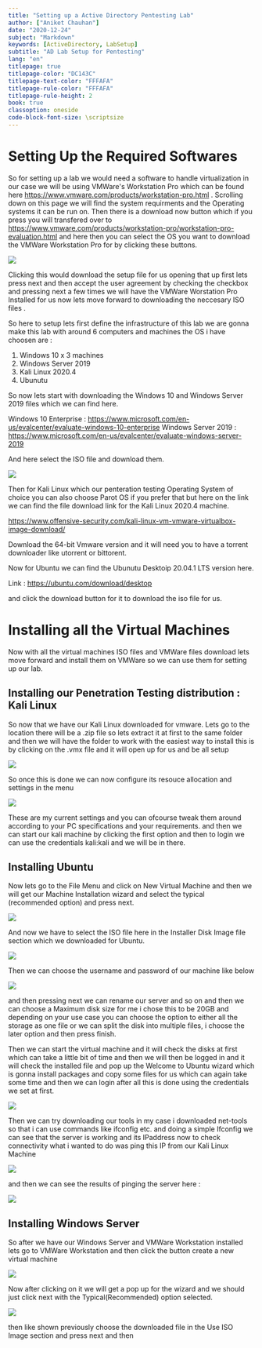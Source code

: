 ```yaml
---
title: "Setting up a Active Directory Pentesting Lab"
author: ["Aniket Chauhan"]
date: "2020-12-24"
subject: "Markdown"
keywords: [ActiveDirectory, LabSetup]
subtitle: "AD Lab Setup for Pentesting"
lang: "en"
titlepage: true
titlepage-color: "DC143C"
titlepage-text-color: "FFFAFA"
titlepage-rule-color: "FFFAFA"
titlepage-rule-height: 2
book: true
classoption: oneside
code-block-font-size: \scriptsize 
---
```



# Setting Up the Required Softwares

So for setting up a lab we would need a software to handle virtualization in our case we will be using VMWare's Workstation Pro which can be found here https://www.vmware.com/products/workstation-pro.html . Scrolling down on this page we will find the system requirments and the Operating systems it can be run on. Then there is a download now button which if you press you will transfered over to https://www.vmware.com/products/workstation-pro/workstation-pro-evaluation.html and here then you can select the OS you want to download the VMWare Workstation Pro for by clicking these buttons.

![](vmware.png)

Clicking this would download the setup file for us opening that up first lets press next and then accept the user agreement by checking the checkbox and pressing next a few times we will have the VMWare Worstation Pro Installed for us now lets move forward to downloading the neccesary ISO files .

So here to setup lets first define the infrastructure of this lab we are gonna make this lab with around 6 computers and machines the OS i have choosen are :

1. Windows 10 x 3 machines 
2. Windows Server 2019
3. Kali Linux 2020.4 
4. Ubunutu 

So now lets start with downloading the Windows 10 and Windows Server 2019 files which we can find here. 

Windows 10 Enterprise : https://www.microsoft.com/en-us/evalcenter/evaluate-windows-10-enterprise
Windows Server 2019 :  https://www.microsoft.com/en-us/evalcenter/evaluate-windows-server-2019

And here select the ISO file and download them.

![](iso.png)

Then for Kali Linux which our penteration testing Operating System of choice you can also choose Parot OS if you prefer that but here on the link we can find the file download link for the Kali Linux 2020.4 machine.

https://www.offensive-security.com/kali-linux-vm-vmware-virtualbox-image-download/

Download the 64-bit Vmware version and it will need you to have a torrent downloader like utorrent or bittorent. 


Now for Ubuntu we can find the Ubunutu Desktoip 20.04.1 LTS version here. 

Link : https://ubuntu.com/download/desktop

and click the download button for it to download the iso file for us.


# Installing all the Virtual Machines

Now with all the virtual machines ISO files and VMWare files download lets move forward and install them on VMWare so we can use them for setting up our lab.

## Installing our Penetration Testing distribution : Kali Linux

So now that we have our Kali Linux downloaded for vmware. Lets go to the location there will be a .zip file so lets extract it at first to the same folder and then we will have the folder to work with the easiest way to install this is by clicking on the .vmx file and it will open up for us and be all setup 


![](kalivm.png)


So once this is done we can now configure its resouce allocation and settings in the menu

![](kalisettings.png)

These are my current settings and you can ofcourse tweak them around according to your PC specifications and your requirements. and then we can start our kali machine by clicking the first option and then to login we can use the credentials kali:kali and we will be in there.

## Installing Ubuntu 

Now lets go to the File Menu and click on New Virtual Machine and then we will get our Machine Installation wizard and select the typical (recommended option) and press next.

![](ubuntuwizard.png)

And now we have to select the ISO file here in the Installer Disk Image file section which we downloaded for Ubuntu. 

![](ubuntuiso.png)

Then we can choose the username and password of our machine like below 

![](userubuntu.png)

and then pressing next we can rename our server and so on and then we can choose a Maximum disk size for me i chose this to be 20GB and depending on your use case you can choose the option to either all the storage as one file or we can split the disk into multiple files, i choose the later option and then press finish.

Then we can start the virtual machine and it will check the disks at first which can take a little bit of time and then we will then be logged in and it will check the installed file and pop up the Welcome to Ubuntu wizard which is gonna install packages and copy some files for us which can again take some time and then we can login after all this is done using the credentials we set at first.

![](ubuntuinstall.png)

Then we can try downloading our tools in my case i downloaded net-tools so that i can use commands like ifconfig etc. and doing a simple Ifconfig we can see that the server is working and its IPaddress now to check connectivity what i wanted to do was ping this IP from our Kali Linux Machine

![](ifconfig.png)

and then we can see the results of pinging the server here :

![](kaliping.png)

## Installing Windows Server 

So after we have our Windows Server and VMWare Workstation installed lets go to VMWare Workstation and then click the button create a new virtual machine 

![](createvm.png)

Now after clicking on it we will get a pop up for the wizard and we should just click next with the Typical(Recommended) option selected.

![](install1.png)

then like shown previously choose the downloaded file in the Use ISO Image section and press next and then 
